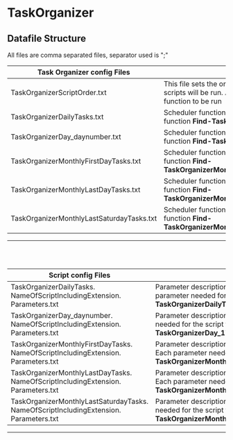 # TaskOrganizer
## Datafile Structure

All files are comma separated files, separator used is ";"

| Task Organizer config Files | Description |
| ----------- | ----------- |
| TaskOrganizerScriptOrder.txt | This file sets the order in when each batch of scripts will be run. Add one line for Scheduler function to be run |
| TaskOrganizerDailyTasks.txt | Scheduler function: Configuration file for the function **Find-TaskOrganizerDailyTasks.psm1**. |
| TaskOrganizerDay_daynumber.txt | Scheduler function: Configuration file for the function **Find-TaskOrganizerDayTasks.psm1**. |
| TaskOrganizerMonthlyFirstDayTasks.txt | Scheduler function: Configuration file for the function **Find-TaskOrganizerMonthlyFirstDayTasks.psm1**. |
| TaskOrganizerMonthlyLastDayTasks.txt | Scheduler function: Configuration file for the function **Find-TaskOrganizerMonthlyLastDayTasks.psm1**. |
| TaskOrganizerMonthlyLastSaturdayTasks.txt | Scheduler function: Configuration file for the function **Find-TaskOrganizerMonthlyLastSaturdayTasks.psm1**. |

---
<br/><br/>

| Script config Files | Description |
| ----------- | ----------- |
|TaskOrganizerDailyTasks. NameOfScriptIncludingExtension. Parameters.txt | Parameter descriptions for Scripts that will be ran by **TaskOrganizerDailyTasks**. Each parameter needed for the script to run, one column for each. E.g. **TaskOrganizerDailyTasks.TestScriptDaily.ps1.Parameters.txt** |
|TaskOrganizerDay_daynumber. NameOfScriptIncludingExtension. Parameters.txt | Parameter descriptions for Scripts that will be ran by **TaskOrganizerDay**. Each parameter needed for the script to run, one column for each. E.g. **TaskOrganizerDay_17.TestScriptDay.ps1.Parameters.txt** |
|TaskOrganizerMonthlyFirstDayTasks. NameOfScriptIncludingExtension. Parameters.txt|Parameter descriptions for Scripts that will be ran by **TaskOrganizerMonthlyFirstDayTasks**. Each parameter needed for the script to run, one column for each. E.g. **TaskOrganizerMonthlyFirstDayTasks.TestScriptMonthlyFirstDay.ps1.Parameters.txt**|
|TaskOrganizerMonthlyLastDayTasks. NameOfScriptIncludingExtension. Parameters.txt|Parameter descriptions for Scripts that will be ran by **TaskOrganizerMonthlyLastDayTasks**. Each parameter needed for the script to run, one column for each. E.g. **TaskOrganizerMonthlyLastDayTasks.TestScriptMonthlyLastDay.ps1.Parameters.txt**|
|TaskOrganizerMonthlyLastSaturdayTasks. NameOfScriptIncludingExtension. Parameters.txt|Parameter descriptions for Scripts that will be ran by **TaskOrganizerDay**. Each parameter needed for the script to run, one column for each. E.g. **TaskOrganizerMonthlyLastSaturdayTasks.TestScript1MonthlyLastSat.ps1.Parameters.txt**|


---
<br/><br/>
